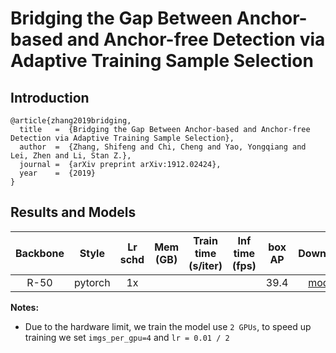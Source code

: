 # Bridging the Gap Between Anchor-based and Anchor-free Detection via Adaptive Training Sample Selection


## Introduction

```
@article{zhang2019bridging,
  title   =  {Bridging the Gap Between Anchor-based and Anchor-free Detection via Adaptive Training Sample Selection},
  author  =  {Zhang, Shifeng and Chi, Cheng and Yao, Yongqiang and Lei, Zhen and Li, Stan Z.},
  journal =  {arXiv preprint arXiv:1912.02424},
  year    =  {2019}
}
```


## Results and Models

| Backbone  | Style   | Lr schd | Mem (GB) | Train time (s/iter) | Inf time (fps) | box AP | Download |
|:---------:|:-------:|:-------:|:--------:|:-------------------:|:--------------:|:------:|:--------:|
| R-50      | pytorch | 1x      |          |                     |                |  39.4  | [model](https://drive.google.com/open?id=1bNwUgjuYa8uTYXUaMrmXEw2PviBJ-F95)|


**Notes:**
- Due to the hardware limit, we train the model use `2 GPUs`, to speed up training we set `imgs_per_gpu=4` and  `lr = 0.01 / 2`